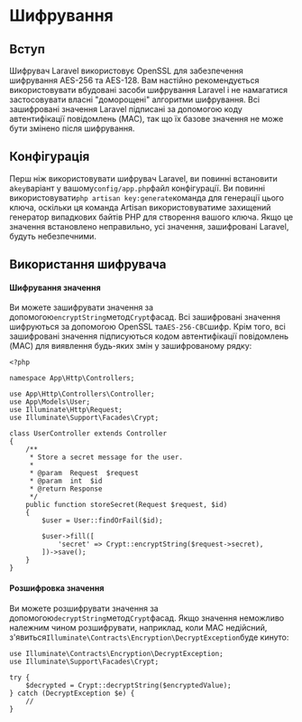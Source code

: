 # Шифрування

[comment]: <> (-   [Вступ]&#40;#introduction&#41;)

[comment]: <> (-   [Конфігурація]&#40;#configuration&#41;)

[comment]: <> (-   [Використання шифрувача]&#40;#using-the-encrypter&#41;)

<a name="introduction"></a>

## Вступ

Шифрувач Laravel використовує OpenSSL для забезпечення шифрування AES-256 та AES-128. Вам настійно рекомендується використовувати вбудовані засоби шифрування Laravel і не намагатися застосовувати власні "доморощені" алгоритми шифрування. Всі зашифровані значення Laravel підписані за допомогою коду автентифікації повідомлень (MAC), так що їх базове значення не може бути змінено після шифрування.

<a name="configuration"></a>

## Конфігурація

Перш ніж використовувати шифрувач Laravel, ви повинні встановити a`key`варіант у вашому`config/app.php`файл конфігурації. Ви повинні використовувати`php artisan key:generate`команда для генерації цього ключа, оскільки ця команда Artisan використовуватиме захищений генератор випадкових байтів PHP для створення вашого ключа. Якщо це значення встановлено неправильно, усі значення, зашифровані Laravel, будуть небезпечними.

<a name="using-the-encrypter"></a>

## Використання шифрувача

<a name="encrypting-a-value"></a>

#### Шифрування значення

Ви можете зашифрувати значення за допомогою`encryptString`метод`Crypt`фасад. Всі зашифровані значення шифруються за допомогою OpenSSL та`AES-256-CBC`шифр. Крім того, всі зашифровані значення підписуються кодом автентифікації повідомлень (MAC) для виявлення будь-яких змін у зашифрованому рядку:

    <?php

    namespace App\Http\Controllers;

    use App\Http\Controllers\Controller;
    use App\Models\User;
    use Illuminate\Http\Request;
    use Illuminate\Support\Facades\Crypt;

    class UserController extends Controller
    {
        /**
         * Store a secret message for the user.
         *
         * @param  Request  $request
         * @param  int  $id
         * @return Response
         */
        public function storeSecret(Request $request, $id)
        {
            $user = User::findOrFail($id);

            $user->fill([
                'secret' => Crypt::encryptString($request->secret),
            ])->save();
        }
    }

<a name="decrypting-a-value"></a>

#### Розшифровка значення

Ви можете розшифрувати значення за допомогою`decryptString`метод`Crypt`фасад. Якщо значення неможливо належним чином розшифрувати, наприклад, коли MAC недійсний, з'явиться`Illuminate\Contracts\Encryption\DecryptException`буде кинуто:

    use Illuminate\Contracts\Encryption\DecryptException;
    use Illuminate\Support\Facades\Crypt;

    try {
        $decrypted = Crypt::decryptString($encryptedValue);
    } catch (DecryptException $e) {
        //
    }
